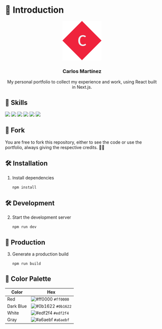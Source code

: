 # 📄 Introduction

<div align="center">

[![Portfolio](./public/icons/favicon-128.png)](https://www.carlosmrtzo.com/)

   <h3 align="center">Carlos Martínez</h3>

   <p align="center">My personal portfolio to collect my experience and work, using React built in Next.js.</p>
</div>

## 💼 Skills

![](https://img.shields.io/badge/HTML-informational?style=for-the-badge&logo=html5&logoColor=edf2f4&color=0b1622&labelColor=ff0000)
![](https://img.shields.io/badge/CSS-informational?style=for-the-badge&logo=css3&logoColor=edf2f4&color=0b1622&labelColor=ff0000)
![](https://img.shields.io/badge/JavaScript-informational?style=for-the-badge&logo=JavaScript&logoColor=edf2f4&color=0b1622&labelColor=ff0000)
![](https://img.shields.io/badge/TypeScript-informational?style=for-the-badge&logo=TypeScript&logoColor=edf2f4&color=0b1622&labelColor=ff0000)
![](https://img.shields.io/badge/React-informational?style=for-the-badge&logo=react&logoColor=edf2f4&color=0b1622&labelColor=ff0000)
![](https://img.shields.io/badge/Next.js-informational?style=for-the-badge&logo=vercel&logoColor=edf2f4&color=0b1622&labelColor=ff0000)

## 🚨 Fork

You are free to fork this repository, either to see the code or use the portfolio, always giving the respective credits. 💪🏻

## 🛠 Installation

1. Install dependencies

   ```sh
   npm install
   ```

## 🛠 Development

2. Start the development server

   ```sh
   npm run dev
   ```

## 🚀 Production

3. Generate a production build

   ```sh
   npm run build
   ```

## 🎨 Color Palette

| Color     | Hex                                                                |
| --------- | ------------------------------------------------------------------ |
| Red       | ![#ff0000](https://via.placeholder.com/10/ff0000?text=+) `#ff0000` |
| Dark Blue | ![#0b1622](https://via.placeholder.com/10/0b1622?text=+) `#0b1622` |
| White     | ![#edf2f4](https://via.placeholder.com/10/edf2f4?text=+) `#edf2f4` |
| Gray      | ![#a6aebf](https://via.placeholder.com/10/8d99ae?text=+) `#a6aebf` |
